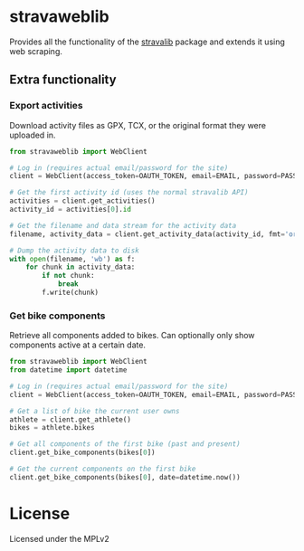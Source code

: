 stravaweblib
============

Provides all the functionality of the [stravalib](https://github.com/hozn/stravalib) package and
extends it using web scraping.

Extra functionality
-------------------

### Export activities
Download activity files as GPX, TCX, or the original format they were uploaded in.

```python
from stravaweblib import WebClient

# Log in (requires actual email/password for the site)
client = WebClient(access_token=OAUTH_TOKEN, email=EMAIL, password=PASSWORD)

# Get the first activity id (uses the normal stravalib API)
activities = client.get_activities()
activity_id = activities[0].id

# Get the filename and data stream for the activity data
filename, activity_data = client.get_activity_data(activity_id, fmt='original')

# Dump the activity data to disk
with open(filename, 'wb') as f:
    for chunk in activity_data:
        if not chunk:
            break
        f.write(chunk)
```

### Get bike components
Retrieve all components added to bikes. Can optionally only show components active at a certain date.

```python
from stravaweblib import WebClient
from datetime import datetime

# Log in (requires actual email/password for the site)
client = WebClient(access_token=OAUTH_TOKEN, email=EMAIL, password=PASSWORD)

# Get a list of bike the current user owns
athlete = client.get_athlete()
bikes = athlete.bikes

# Get all components of the first bike (past and present)
client.get_bike_components(bikes[0])

# Get the current components on the first bike
client.get_bike_components(bikes[0], date=datetime.now())
```

License
=======
Licensed under the MPLv2
